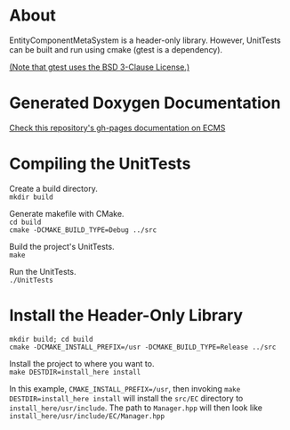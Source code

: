 # About

EntityComponentMetaSystem is a header-only library. However, UnitTests can be
built and run using cmake (gtest is a dependency).

[(Note that gtest uses the BSD 3-Clause License.)](https://github.com/google/googletest/blob/master/LICENSE)

# Generated Doxygen Documentation

[Check this repository's gh-pages documentation on ECMS](https://stephen-seo.github.io/EntityComponentMetaSystem/)

# Compiling the UnitTests

Create a build directory.  
`mkdir build`

Generate makefile with CMake.  
`cd build`  
`cmake -DCMAKE_BUILD_TYPE=Debug ../src`

Build the project's UnitTests.  
`make`

Run the UnitTests.  
`./UnitTests`

# Install the Header-Only Library

`mkdir build; cd build`  
`cmake -DCMAKE_INSTALL_PREFIX=/usr -DCMAKE_BUILD_TYPE=Release ../src`

Install the project to where you want to.  
`make DESTDIR=install_here install`

In this example, `CMAKE_INSTALL_PREFIX=/usr`, then invoking
`make DESTDIR=install_here install` will install the `src/EC` directory to
`install_here/usr/include`. The path to `Manager.hpp` will then look like
`install_here/usr/include/EC/Manager.hpp`
